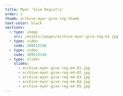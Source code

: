 ```yaml
---
title: Myer 'Give Registry'
order: 1
thumb: archive-myer-give-reg-thumb
text-color: black
sections:
  - type: image
    src: /assets/images/archive-myer-give-reg-m1.jpg
  - type: video
    code: 209515188
  - type: video
    code: 209515156
  - type: slider
    slides:
      - archive-myer-give-reg-m4-01.jpg
      - archive-myer-give-reg-m4-02.jpg
      - archive-myer-give-reg-m4-03.jpg
      - archive-myer-give-reg-m4-04.jpg
      - archive-myer-give-reg-m4-05.jpg
---
```

